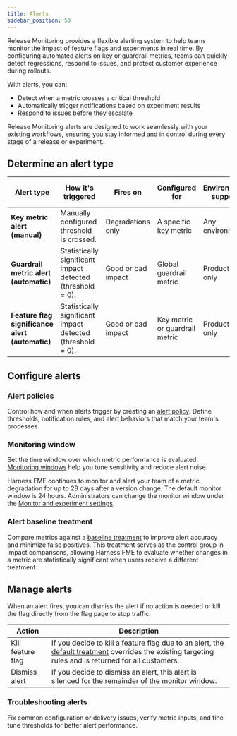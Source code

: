```yaml
---
title: Alerts
sidebar_position: 50
---
```


Release Monitoring provides a flexible alerting system to help teams monitor the impact of feature flags and experiments in real time. By configuring automated alerts on key or guardrail metrics, teams can quickly detect regressions, respond to issues, and protect customer experience during rollouts.

With alerts, you can: 

* Detect when a metric crosses a critical threshold
* Automatically trigger notifications based on experiment results
* Respond to issues before they escalate

Release Monitoring alerts are designed to work seamlessly with your existing workflows, ensuring you stay informed and in control during every stage of a release or experiment.

## Determine an alert type

| **Alert type**                                  | **How it's triggered**                                     | **Fires on**       | **Configured for**             | **Environment support** | **Needs to be linked to a flag/experiment?**                  |
|-------------------------------------------------|------------------------------------------------------------|--------------------|--------------------------------|-------------------------|---------------------------------------------------------------|
| **Key metric alert (manual)**                   | Manually configured threshold is crossed.                  | Degradations only  | A specific key metric          | Any environment         | &check;                                                       |
| **Guardrail metric alert (automatic)**          | Statistically significant impact detected (threshold = 0). | Good or bad impact | Global guardrail metric        | Production only         | &#10060;                                                      |
| **Feature flag significance alert (automatic)** | Statistically significant impact detected (threshold = 0). | Good or bad impact | Key metric or guardrail metric | Production only         | &check; for key metrics <br /> &#10060; for guardrail metrics |

## Configure alerts

### Alert policies

Control how and when alerts trigger by creating an [alert policy](.././alerts/alert-policies). Define thresholds, notification rules, and alert behaviors that match your team's processes.

### Monitoring window

Set the time window over which metric performance is evaluated. [Monitoring windows](.././alerts/monitoring-window) help you tune sensitivity and reduce alert noise.

Harness FME continues to monitor and alert your team of a metric degradation for up to 28 days after a version change. The default monitor window is 24 hours. Administrators can change the monitor window under the [Monitor and experiment settings](https://help.split.io/hc/en-us/articles/360020640752).

### Alert baseline treatment

Compare metrics against a [baseline treatment](.././alerts/set-the-alert-baseline-treatment) to improve alert accuracy and minimize false positives. This treatment serves as the control group in impact comparisons, allowing Harness FME to evaluate whether changes in a metric are statistically significant when users receive a different treatment.

## Manage alerts

When an alert fires, you can dismiss the alert if no action is needed or kill the flag directly from the flag page to stop traffic.

| **Action** | **Description** |
| ---- | ---- | 
| Kill feature flag | If you decide to kill a feature flag due to an alert, the [default treatment](https://help.split.io/hc/en-us/articles/360020528192-Default-treatment) overrides the existing targeting rules and is returned for all customers. |
| Dismiss alert | If you decide to dismiss an alert, this alert is silenced for the remainder of the monitor window.|

### Troubleshooting alerts

Fix common configuration or delivery issues, verify metric inputs, and fine tune thresholds for better alert performance.